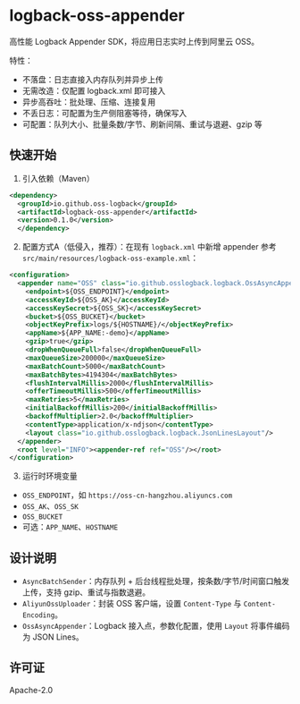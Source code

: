 # logback-oss-appender

高性能 Logback Appender SDK，将应用日志实时上传到阿里云 OSS。

特性：
- 不落盘：日志直接入内存队列并异步上传
- 无需改造：仅配置 logback.xml 即可接入
- 异步高吞吐：批处理、压缩、连接复用
- 不丢日志：可配置为生产侧阻塞等待，确保写入
- 可配置：队列大小、批量条数/字节、刷新间隔、重试与退避、gzip 等

## 快速开始

1) 引入依赖（Maven）
```xml
<dependency>
  <groupId>io.github.oss-logback</groupId>
  <artifactId>logback-oss-appender</artifactId>
  <version>0.1.0</version>
  </dependency>
```

2) 配置方式A（低侵入，推荐）：在现有 `logback.xml` 中新增 appender
参考 `src/main/resources/logback-oss-example.xml`：
```xml
<configuration>
  <appender name="OSS" class="io.github.osslogback.logback.OssAsyncAppender">
    <endpoint>${OSS_ENDPOINT}</endpoint>
    <accessKeyId>${OSS_AK}</accessKeyId>
    <accessKeySecret>${OSS_SK}</accessKeySecret>
    <bucket>${OSS_BUCKET}</bucket>
    <objectKeyPrefix>logs/${HOSTNAME}/</objectKeyPrefix>
    <appName>${APP_NAME:-demo}</appName>
    <gzip>true</gzip>
    <dropWhenQueueFull>false</dropWhenQueueFull>
    <maxQueueSize>200000</maxQueueSize>
    <maxBatchCount>5000</maxBatchCount>
    <maxBatchBytes>4194304</maxBatchBytes>
    <flushIntervalMillis>2000</flushIntervalMillis>
    <offerTimeoutMillis>500</offerTimeoutMillis>
    <maxRetries>5</maxRetries>
    <initialBackoffMillis>200</initialBackoffMillis>
    <backoffMultiplier>2.0</backoffMultiplier>
    <contentType>application/x-ndjson</contentType>
    <layout class="io.github.osslogback.logback.JsonLinesLayout"/>
  </appender>
  <root level="INFO"><appender-ref ref="OSS"/></root>
</configuration>
```

3) 运行时环境变量
- `OSS_ENDPOINT`，如 `https://oss-cn-hangzhou.aliyuncs.com`
- `OSS_AK`、`OSS_SK`
- `OSS_BUCKET`
- 可选：`APP_NAME`、`HOSTNAME`

## 设计说明

- `AsyncBatchSender`：内存队列 + 后台线程批处理，按条数/字节/时间窗口触发上传，支持 gzip、重试与指数退避。
- `AliyunOssUploader`：封装 OSS 客户端，设置 `Content-Type` 与 `Content-Encoding`。
- `OssAsyncAppender`：Logback 接入点，参数化配置，使用 `Layout` 将事件编码为 JSON Lines。

## 许可证

Apache-2.0

